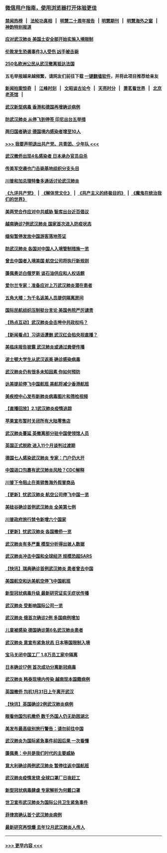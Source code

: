 ### [微信用户指南，使用浏览器打开体验更佳](https://github.com/gfw-breaker/banned-news1/blob/master/indexes/wechat-guide.md?t=0)
#### [禁闻热榜](热点新闻.md?t=0)  &nbsp;&nbsp;|&nbsp;&nbsp; [法轮功真相](https://github.com/gfw-breaker/truth/blob/master/README.md?t=0) &nbsp;&nbsp;|&nbsp;&nbsp; [明慧二十周年报告](https://github.com/gfw-breaker/mh-reports/blob/master/README.md?t=0) &nbsp;&nbsp;|&nbsp;&nbsp;[明慧期刊](https://github.com/gfw-breaker/mh-qikan) &nbsp;&nbsp;|&nbsp;&nbsp; [明慧海外之窗](https://github.com/gfw-breaker/mh-news/blob/master/README.md?t=0) &nbsp;&nbsp;|&nbsp;&nbsp; [神韵特别报道](https://github.com/gfw-breaker/mh-news/blob/master/shenyun.md?t=0)
#### [应对武汉肺炎 美国土安全部开始实施入境限制](../pages/nsc418/n11839729.md?t=02030822) 
#### [伦敦发生恐袭事件3人受伤 凶手被击毙](../pages/nsc418/n11839442.md?t=02030822) 
#### [250名欧洲公民从武汉撤离抵达法国](../pages/nsc418/n11839438.md?t=02030822) 
#### 五毛举报越来越频繁，请网友们前往下载 [一键翻墙软件](https://github.com/gfw-breaker/ssr-accounts)，并将此项目推荐给亲友
#### [新闻拍案惊奇](https://github.com/gfw-breaker/banned-news1/blob/master/pages/link4.md) &nbsp;&nbsp;|&nbsp;&nbsp; [江峰时刻](https://github.com/gfw-breaker/banned-news1/blob/master/pages/link4.md) &nbsp;&nbsp;|&nbsp;&nbsp; [文昭谈古论今](https://github.com/gfw-breaker/banned-news1/blob/master/pages/link4.md) &nbsp;&nbsp;|&nbsp;&nbsp; [天亮时分](https://github.com/gfw-breaker/banned-news1/blob/master/pages/link4.md) &nbsp;&nbsp;|&nbsp;&nbsp; [萧茗看世界](https://github.com/gfw-breaker/banned-news1/blob/master/pages/link4.md) &nbsp;&nbsp;|&nbsp;&nbsp; [北京老茶馆](https://github.com/gfw-breaker/banned-news1/blob/master/pages/link4.md) &nbsp;&nbsp;|&nbsp;&nbsp; 
#### [武汉新型病毒 香港和德国再增确诊病例](../pages/nsc418/n11839381.md?t=02030822) 
#### [防武汉肺炎 从停飞到停签 印尼出台五举措](../pages/nsc418/n11839282.md?t=02030822) 
#### [两归国者确诊 德国境内感染者增至10人](../pages/nsc418/n11839164.md?t=02030822) 
#### [>>> 我要声明退出共产党、共青团、少年队 <<<](https://github.com/begood0513/goodnews/blob/master/quit/letter.md) 
#### [武汉撤侨出现4名感染者 日本承办官员自杀](../pages/nsc418/n11839044.md?t=02030822) 
#### [传美军空袭也门击毙基地组织分支头目](../pages/nsc418/n11839210.md?t=02030822) 
#### [川普和加总理特鲁多通话讨论武汉肺炎](../pages/nsc418/n11839128.md?t=02030822) 
#### [《九评共产党》](https://github.com/begood0513/9ping.md/blob/master/README.md) &nbsp;|&nbsp; [《解体党文化》](../../../../jtdwh.md/blob/master/README.md)  &nbsp;|&nbsp; [《共产主义的终极目的》](../../../../gczydzjmd.md/blob/master/README.md) &nbsp;|&nbsp; [《魔鬼在统治我们的世界》](../../../../mgztzwmdsj.md/blob/master/README.md) 
#### [美两党合作应对中共威胁 智库出台近百倡议](../pages/nsc418/n11838437.md?t=02030822) 
#### [越南确诊7例武汉肺炎 国家首次进入防疫状态](../pages/nsc418/n11838860.md?t=02030822) 
#### [缅甸暂停发放中国游客落地签证](../pages/nsc418/n11838730.md?t=02030822) 
#### [防武汉肺炎 各国对中国人入境管制措施一览](../pages/nsc418/n11838726.md?t=02030822) 
#### [曾去中国者入境美国 航空公司将执行新规则](../pages/nsc418/n11838375.md?t=02030822) 
#### [蓬佩奥访白俄罗斯 谈石油供应和人权话题](../pages/nsc418/n11838242.md?t=02030822) 
#### [爱尔兰专家：准备应对上万武汉肺炎潜在患者](../pages/nsc418/n11837978.md?t=02030822) 
#### [五角大楼：为千名返美人员提供隔离房间](../pages/nsc418/n11837831.md?t=02030822) 
#### [国际民航组织压制挺台言论 美国务院严厉谴责](../pages/nsc418/n11837791.md?t=02030822) 
#### [【热点互动】武汉肺炎会击垮中共政权吗？](../pages/nsc418/n11837779.md?t=02030822) 
#### [【新闻看点】习讲话遭删 武汉红会掐央视直播？](../pages/nsc418/n11837573.md?t=02030822) 
#### [美临床报告披露 武汉肺炎或通过粪便传播](../pages/nsc418/n11837626.md?t=02030822) 
#### [波士顿大学生从武汉返美 确诊感染病毒](../pages/nsc418/n11837580.md?t=02030822) 
#### [武汉肺炎仍有很多未知因素 你如何预防](../pages/nsc418/n11837666.md?t=02030822) 
#### [达美提前停飞中国航班 美航将减少香港航班](../pages/nsc418/n11837649.md?t=02030822) 
#### [美疾控中心发布新肺炎病毒图片和筛检视频](../pages/nsc418/n11837491.md?t=02030822) 
#### [【直播回放】2.1武汉肺炎疫情追踪](../pages/nsc418/n11837232.md?t=02030822) 
#### [苹果宣布暂时关闭所有大陆零售店](../pages/nsc418/n11837097.md?t=02030822) 
#### [武汉肺炎蔓延 英撤离部分驻中国使领馆人员](../pages/nsc418/n11837061.md?t=02030822) 
#### [英国正式脱欧 进入11个月谈判过渡期](../pages/nsc418/n11836911.md?t=02030822) 
#### [德国七人感染武汉肺炎 专家：门户仍大开](../pages/nsc418/n11836344.md?t=02030822) 
#### [中国进口包裹有武汉肺炎风险？CDC解释](../pages/nsc418/n11836321.md?t=02030822) 
#### [川普下令阻止在美销售海外假冒商品](../pages/nsc418/n11836261.md?t=02030822) 
#### [【更新】忧武汉肺炎 航空公司停飞中国一览](../pages/nsc418/n11835931.md?t=02030822) 
#### [美硅谷确诊首例武汉肺炎 全美第七例](../pages/nsc418/n11836093.md?t=02030822) 
#### [川普政府旅行禁令新增六个国家](../pages/nsc418/n11836083.md?t=02030822) 
#### [【更新】忧武汉肺炎 各国撤侨一览](../pages/nsc418/n11835673.md?t=02030822) 
#### [武汉肺炎有多严重 模型分析得出骇人数据](../pages/nsc418/n11835829.md?t=02030822) 
#### [武汉肺炎冲击中国和全球经济 规模恐超SARS](../pages/nsc418/n11835652.md?t=02030822) 
#### [【快讯】瑞典确诊首例武汉肺炎 患者曾去中国](../pages/nsc418/n11835675.md?t=02030822) 
#### [美国航空和达美航空停飞中国航班](../pages/nsc418/n11835567.md?t=02030822) 
#### [新型冠状病毒升级 最新研究证实无症状传播](../pages/nsc418/n11835589.md?t=02030822) 
#### [武汉肺炎 受影响国际公司一览](../pages/nsc418/n11835538.md?t=02030822) 
#### [武汉肺炎 俄首次确诊2例 多国病例增加](../pages/nsc418/n11835295.md?t=02030822) 
#### [儿童被感染 德国确诊第6名武汉肺炎患者](../pages/nsc418/n11835338.md?t=02030822) 
#### [武汉肺炎 意宣布紧急状态 日本等国限制入境](../pages/nsc418/n11835062.md?t=02030822) 
#### [宝马关闭中国工厂 1.8万员工家中隔离](../pages/nsc418/n11835128.md?t=02030822) 
#### [日本确诊17例 首次成功分离新冠病毒](../pages/nsc418/n11834975.md?t=02030822) 
#### [武汉肺炎 韩泰现境内传染 越南现本国籍病例](../pages/nsc418/n11834857.md?t=02030822) 
#### [英国撤侨 包机1月31日上午离开武汉](../pages/nsc418/n11834808.md?t=02030822) 
#### [【快讯】英国确诊2例武汉肺炎病例](../pages/nsc418/n11834824.md?t=02030822) 
#### [眼看他国包机撤侨 数千外国人仍无助困湖北](../pages/nsc418/n11834010.md?t=02030822) 
#### [美发布最高级别旅行警告：请勿前往中国](../pages/nsc418/n11834038.md?t=02030822) 
#### [武汉肺炎为国际紧急事件前因后果 一次看懂](../pages/nsc418/n11833893.md?t=02030822) 
#### [蓬佩奥：中共是我们时代的主要威胁](../pages/nsc418/n11833434.md?t=02030822) 
#### [意大利确诊两例武汉肺炎 暂停往返中国航班](../pages/nsc418/n11833483.md?t=02030822) 
#### [武汉肺炎疫情发烧 全球口罩厂日夜赶工](../pages/nsc418/n11833528.md?t=02030822) 
#### [新型冠状病毒肆虐 专家解析为何戴口罩](../pages/nsc418/n11833332.md?t=02030822) 
#### [世卫宣布武汉肺炎为国际公共卫生紧急事件](../pages/nsc418/n11833455.md?t=02030822) 
#### [菲律宾确认首个武汉肺炎病例](../pages/nsc418/n11833162.md?t=02030822) 
#### [最新研究再惊爆 去年12月武汉肺炎人传人](../pages/nsc418/n11833173.md?t=02030822) 

----
#### [ >>> 更早内容 <<< ](../indexes/nsc418-earlier.md)

